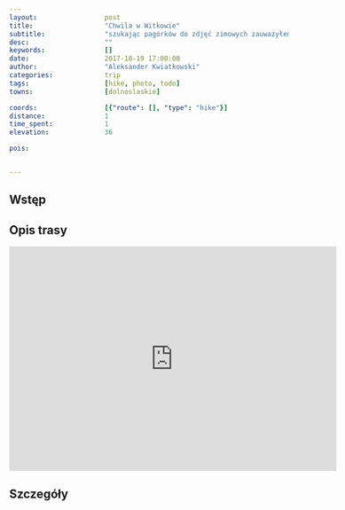 ```yaml
---
layout:                 post
title:                  "Chwila w Witkowie"
subtitle:               "szukając pagórków do zdjęć zimowych zauważyłem brud na matrycy aparatu"
desc:                   ""
keywords:               []
date:                   2017-10-19 17:00:00
author:                 "Aleksander Kwiatkowski"
categories:             trip
tags:                   [hike, photo, todo]
towns:                  [dolnoslaskie]

coords:                 [{"route": [], "type": "hike"}]
distance:               1
time_spent:             1
elevation:              36

pois:


---
```



Wstęp
-----


Opis trasy
----------

<iframe height='405' width='590' frameborder='0' allowtransparency='true' scrolling='no' src='https://www.strava.com/activities/1238740531/embed/aa2d2cf9f69f59a378c79e8038bd5ca5b02a7277'></iframe>

Szczegóły
---------
